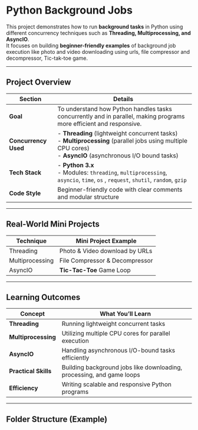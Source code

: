 # Python Background Jobs

This project demonstrates how to run **background tasks** in Python using different concurrency techniques such as **Threading, Multiprocessing, and AsyncIO**.  
It focuses on building **beginner-friendly examples** of background job execution like photo and video downloading using urls, file compressor and decompressor, Tic-tak-toe game.

---

## Project    Overview

| **Section**              | **Details** |
|---------------------------|-------------|
|  **Goal**              | To understand how Python handles tasks concurrently and in parallel, making programs more efficient and responsive. |
|  **Concurrency Used**  | - **Threading** (lightweight concurrent tasks)<br>- **Multiprocessing** (parallel jobs using multiple CPU cores)<br>- **AsyncIO** (asynchronous I/O bound tasks) |
|  **Tech Stack**        | - **Python 3.x**<br>- Modules: `threading`, `multiprocessing`, `asyncio`, `time`, `os` , `request`, `shutil`, `random`, `gzip`|
|  **Code Style**        | Beginner-friendly code with clear comments and modular structure |

---

##  Real-World Mini Projects

| **Technique**   | **Mini Project Example** |
|-----------------|---------------------------|
|  Threading    | Photo & Video download by URLs |
|  Multiprocessing | File Compressor & Decompressor |
|  AsyncIO      | **Tic-Tac-Toe** Game Loop |

---

##  Learning Outcomes

| **Concept**                         | **What You’ll Learn** |
|-------------------------------------|-------------------------|
|  **Threading**                    | Running lightweight concurrent tasks |
|  **Multiprocessing**              | Utilizing multiple CPU cores for parallel execution |
|  **AsyncIO**                      | Handling asynchronous I/O-bound tasks efficiently |
|  **Practical Skills**             | Building background jobs like downloading, processing, and game loops |
|  **Efficiency**                   | Writing scalable and responsive Python programs |

---

##  Folder Structure (Example)



